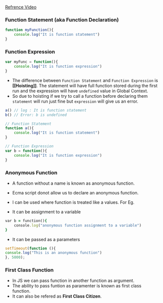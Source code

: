 [Refrence Video](https://www.youtube.com/watch?v=SHINoHxvTso&list=PLlasXeu85E9cQ32gLCvAvr9vNaUccPVNP&index=16)

### Function Statement (aka Function Declaration)
```js
function myFunction(){
	console.log("It is function statement")
}
```

### Function Expression
```js
var myFunc = function(){
	console.log("It is function expression")
}
```

- The difference between `Function Statement` and `Function Expression` is **[[Hoisting]]**. The statement will have full function stored during the first run and the expression will have `undefined` value in Global Context.
- So due to hoisting if we try to call a function before declaring them `statement` will run just fine but `expression` will give us an error.
```js
a() // log : It is function statement
b() // Error: b is undefined

// Function Statement 
function a(){
	console.log("It is function statement")
}

// Function Expression 
var b = function(){
	console.log("It is function expression")
}
```


### Anonymous Function
- A function without a name is known as anonymous function.
- Ecma script donot allow us to declare an anonymous function.
- I can be used where function is treated like a values.
For Eg. 

- It can be assignment to a variable 
```rb
var b = function(){
	console.log("anonymous function assignment to a variable")
}
```

- It can be passed as a parameters
```js
setTimeout(function (){
console.log("This is an anonymous function")
}, 5000);
```

### First Class Function 
- In JS we can pass function in another function as argument.
- The ability to pass funtion as paramenter is known as first class function.
- It can also be refered as **First Class Citizen**.

